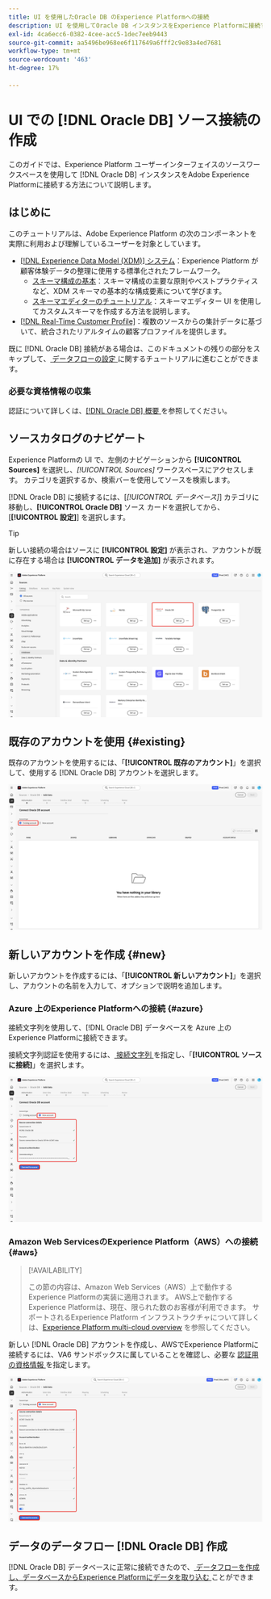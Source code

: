 ```yaml
---
title: UI を使用したOracle DB のExperience Platformへの接続
description: UI を使用してOracle DB インスタンスをExperience Platformに接続する方法について説明します。
exl-id: 4ca6ecc6-0382-4cee-acc5-1dec7eeb9443
source-git-commit: aa5496be968ee6f117649a6fff2c9e83a4ed7681
workflow-type: tm+mt
source-wordcount: '463'
ht-degree: 17%

---
```


# UI での [!DNL Oracle DB] ソース接続の作成

このガイドでは、Experience Platform ユーザーインターフェイスのソースワークスペースを使用して [!DNL Oracle DB] インスタンスをAdobe Experience Platformに接続する方法について説明します。

## はじめに

このチュートリアルは、Adobe Experience Platform の次のコンポーネントを実際に利用および理解しているユーザーを対象としています。

* [[!DNL Experience Data Model (XDM)] システム](../../../../../xdm/home.md)：Experience Platform が顧客体験データの整理に使用する標準化されたフレームワーク。
   * [スキーマ構成の基本](../../../../../xdm/schema/composition.md)：スキーマ構成の主要な原則やベストプラクティスなど、XDM スキーマの基本的な構成要素について学びます。
   * [スキーマエディターのチュートリアル](../../../../../xdm/tutorials/create-schema-ui.md)：スキーマエディター UI を使用してカスタムスキーマを作成する方法を説明します。
* [[!DNL Real-Time Customer Profile]](../../../../../profile/home.md)：複数のソースからの集計データに基づいて、統合されたリアルタイムの顧客プロファイルを提供します。

既に [!DNL Oracle DB] 接続がある場合は、このドキュメントの残りの部分をスキップして、[ データフローの設定 ](../../dataflow/databases.md) に関するチュートリアルに進むことができます。

### 必要な資格情報の収集

認証について詳しくは、[[!DNL Oracle DB]  概要 ](../../../../connectors/databases/oracle.md#prerequisites) を参照してください。

## ソースカタログのナビゲート

Experience Platformの UI で、左側のナビゲーションから **[!UICONTROL Sources]** を選択し、*[!UICONTROL Sources]* ワークスペースにアクセスします。 カテゴリを選択するか、検索バーを使用してソースを検索します。

[!DNL Oracle DB] に接続するには、[*[!UICONTROL データベース]*] カテゴリに移動し、**[!UICONTROL Oracle DB]** ソース カードを選択してから、[**[!UICONTROL 設定]**] を選択します。

>[!TIP]
>
>新しい接続の場合はソースに **[!UICONTROL 設定]** が表示され、アカウントが既に存在する場合は **[!UICONTROL データを追加]** が表示されます。

![ 「Oracle DB」が選択されているソースカタログ ](../../../../images/tutorials/create/oracle/catalog.png)

## 既存のアカウントを使用 {#existing}

既存のアカウントを使用するには、「**[!UICONTROL 既存のアカウント]**」を選択して、使用する [!DNL Oracle DB] アカウントを選択します。

![ ソースワークフローの既存のアカウントインターフェイスで「既存のアカウント」が選択されている様子。](../../../../images/tutorials/create/oracle/existing.png)

## 新しいアカウントを作成 {#new}

新しいアカウントを作成するには、「**[!UICONTROL 新しいアカウント]**」を選択し、アカウントの名前を入力して、オプションで説明を追加します。

### Azure 上のExperience Platformへの接続 {#azure}

接続文字列を使用して、[!DNL Oracle DB] データベースを Azure 上のExperience Platformに接続できます。

接続文字列認証を使用するには、[ 接続文字列 ](../../../../connectors/databases/oracle.md#azure) を指定し、「**[!UICONTROL ソースに接続]**」を選択します。

![ ソースワークフローで「接続文字列認証」が選択された新しいアカウントインターフェイス ](../../../../images/tutorials/create/oracle/azure.png)

### Amazon Web ServicesのExperience Platform（AWS）への接続 {#aws}

>[!AVAILABILITY]
>
>この節の内容は、Amazon Web Services（AWS）上で動作するExperience Platformの実装に適用されます。 AWS上で動作するExperience Platformは、現在、限られた数のお客様が利用できます。 サポートされるExperience Platform インフラストラクチャについて詳しくは、[Experience Platform multi-cloud overview](../../../../../landing/multi-cloud.md) を参照してください。

新しい [!DNL Oracle DB] アカウントを作成し、AWSでExperience Platformに接続するには、VA6 サンドボックスに属していることを確認し、必要な [ 認証用の資格情報 ](../../../../connectors/databases/oracle.md#aws) を指定します。

![AWSに接続するための、ソースワークフローの新しいアカウントインターフェイス ](../../../../images/tutorials/create/oracle/aws.png)

## データのデータフロー [!DNL Oracle DB] 作成

[!DNL Oracle DB] データベースに正常に接続できたので、[ データフローを作成し、データベースからExperience Platformにデータを取り込む ](../../dataflow/databases.md) ことができます。
